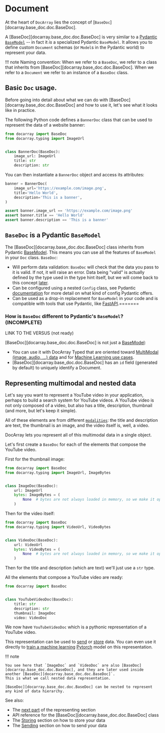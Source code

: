 # Document

At the heart of `DocArray` lies the concept of [`BaseDoc`][docarray.base_doc.doc.BaseDoc].

A [BaseDoc][docarray.base_doc.doc.BaseDoc] is very similar to a [Pydantic](https://docs.pydantic.dev/)
[`BaseModel`](https://docs.Pydantic.dev/usage/models) -- in fact it _is_ a specialized Pydantic `BaseModel`. It allows you to define custom `Document` schemas (or `Model`s in
the Pydantic world) to represent your data.

!!! note
    Naming convention: When we refer to a `BaseDoc`, we refer to a class that inherits from [BaseDoc][docarray.base_doc.doc.BaseDoc]. 
    When we refer to a `Document` we refer to an instance of a `BaseDoc` class.

## Basic `Doc` usage.

Before going into detail about what we can do with [BaseDoc][docarray.base_doc.doc.BaseDoc] and how to use it, let's
see what it looks like in practice.

The following Python code defines a `BannerDoc` class that can be used to represent the data of a website banner:

```python
from docarray import BaseDoc
from docarray.typing import ImageUrl


class BannerDoc(BaseDoc):
    image_url: ImageUrl
    title: str
    description: str
```

You can then instantiate a `BannerDoc` object and access its attributes:

```python
banner = BannerDoc(
    image_url='https://example.com/image.png',
    title='Hello World',
    description='This is a banner',
)

assert banner.image_url == 'https://example.com/image.png'
assert banner.title == 'Hello World'
assert banner.description == 'This is a banner'
```

## `BaseDoc` is a Pydantic `BaseModel`

The [BaseDoc][docarray.base_doc.doc.BaseDoc] class inherits from Pydantic [BaseModel](https://docs.pydantic.dev/usage/models). This means you can use
all the features of `BaseModel` in your `Doc` class. `BaseDoc`:

* Will perform data validation: `BaseDoc` will check that the data you pass to it is valid. If not, it will raise an 
error. Data being "valid" is actually defined by the type used in the type hint itself, but we will come back to this concept [later](../../data_types/first_steps.md).
* Can be configured using a nested `Config` class, see Pydantic [documentation](https://docs.pydantic.dev/usage/model_config/) for more detail on what kind of config Pydantic offers.
* Can be used as a drop-in replacement for `BaseModel` in your code and is compatible with tools that use Pydantic, like [FastAPI]('https://fastapi.tiangolo.com/').=======

### How is `BaseDoc` different to Pydantic's `BaseModel`? (INCOMPLETE)

LINK TO THE VERSUS (not ready)

[BaseDoc][docarray.base_doc.doc.BaseDoc] is not just a [BaseModel](https://docs.pydantic.dev/usage/models):

* You can use it with DocArray Typed that are oriented toward [MultiModal (image, audio, ...) data](../../data_types/first_steps.md) and for 
[Machine Learning use cases](../../how_to/multimodal_training_and_serving.md). 
* [BaseDoc][docarray.base_doc.doc.BaseDoc] has an `id` field (generated by default) to uniquely identify a Document.

## Representing multimodal and nested data

Let's say you want to represent a YouTube video in your application, perhaps to build a search system for YouTube videos.
A YouTube video is not only composed of a video, but also has a title, description, thumbnail (and more, but let's keep it simple).

All of these elements are from different [`modalities`](../../data_types/first_steps.md): the title and description are text, the thumbnail is an image, and the video itself is, well, a video.

DocArray lets you represent all of this multimodal data in a single object. 

Let's first create a `BaseDoc` for each of the elements that compose the YouTube video.

First for the thumbnail image:

```python
from docarray import BaseDoc
from docarray.typing import ImageUrl, ImageBytes


class ImageDoc(BaseDoc):
    url: ImageUrl
    bytes: ImageBytes = (
        None  # bytes are not always loaded in memory, so we make it optional
    )
```

Then for the video itself:

```python
from docarray import BaseDoc
from docarray.typing import VideoUrl, VideoBytes


class VideoDoc(BaseDoc):
    url: VideoUrl
    bytes: VideoBytes = (
        None  # bytes are not always loaded in memory, so we make it optional
    )
``` 

Then for the title and description (which are text) we'll just use a `str` type.

All the elements that compose a YouTube video are ready:

```python
from docarray import BaseDoc


class YouTubeVideoDoc(BaseDoc):
    title: str
    description: str
    thumbnail: ImageDoc
    video: VideoDoc
```

We now have `YouTubeVideoDoc` which is a pythonic representation of a YouTube video. 

This representation can be used to [send](../sending/first_step.md) or [store](../storing/first_step.md) data. You can even use it directly to [train a machine learning](../../how_to/multimodal_training_and_serving.md) [Pytorch](https://pytorch.org/docs/stable/index.html) model on this representation. 

!!! note

    You see here that `ImageDoc` and `VideoDoc` are also [BaseDoc][docarray.base_doc.doc.BaseDoc], and they are later used inside another [BaseDoc][docarray.base_doc.doc.BaseDoc]`.
    This is what we call nested data representation. 

    [BaseDoc][docarray.base_doc.doc.BaseDoc] can be nested to represent any kind of data hierarchy.

See also:

* The [next part](./array.md) of the representing section
* API reference for the [BaseDoc][docarray.base_doc.doc.BaseDoc] class
* The [Storing](../storing/first_step.md) section on how to store your data 
* The [Sending](../sending/first_step.md) section on how to send your data
